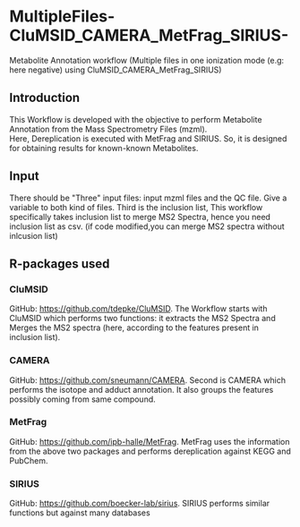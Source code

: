 # MultipleFiles-CluMSID_CAMERA_MetFrag_SIRIUS-
Metabolite Annotation workflow (Multiple files in one ionization mode (e.g: here negative) using CluMSID_CAMERA_MetFrag_SIRIUS)

## Introduction
This Workflow is developed with the objective to perform Metabolite Annotation from the Mass Spectrometry Files (mzml). <br> Here, Dereplication is executed with MetFrag and SIRIUS. So, it is designed for obtaining results for known-known Metabolites.

## Input
There should be "Three" input files: input mzml files and the QC file. Give a variable to both kind of files. Third is the inclusion list, This workflow specifically takes inclusion list to merge MS2 Spectra, hence you need inclusion list as csv. (if code modified,you can merge MS2 spectra without inlcusion list)

## R-packages used
### CluMSID
GitHub: https://github.com/tdepke/CluMSID. The Workflow starts with CluMSID which performs two functions: it extracts the MS2 Spectra and Merges the MS2 spectra (here, according to the features present in inclusion list).
### CAMERA
GitHub: https://github.com/sneumann/CAMERA. Second is CAMERA which performs the isotope and adduct annotation. It also groups the features possibly coming from same compound.
### MetFrag
GitHub: https://github.com/ipb-halle/MetFrag. MetFrag uses the information from the above two packages and performs dereplication against KEGG and PubChem.
### SIRIUS
GitHub: https://github.com/boecker-lab/sirius. SIRIUS performs similar functions but against many databases

